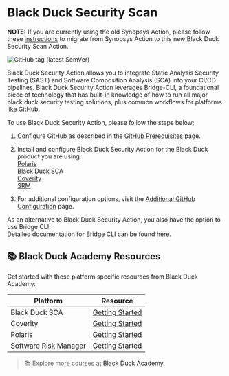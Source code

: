 # Black Duck Security Scan

**NOTE:** If you are currently using the old Synopsys Action, please follow these <a href="https://community.blackduck.com/s/article/integrations-black-duck-migration-instructions">instructions</a> to migrate from Synopsys Action to this new Black Duck Security Scan Action. 

![GitHub tag (latest SemVer)](https://img.shields.io/github/v/tag/blackduck-inc/black-duck-security-scan?color=blue&label=Latest%20Version&sort=semver)

Black Duck Security Action allows you to integrate Static Analysis Security Testing (SAST) and Software Composition Analysis (SCA) into your CI/CD pipelines. Black Duck Security Action leverages Bridge-CLI, a foundational piece of technology that has built-in knowledge of how to run all major black duck security testing solutions, plus common workflows for platforms like GitHub.

To use Black Duck Security Action, please follow the steps below:

1. Configure GitHub as described in the [GitHub Prerequisites](https://documentation.blackduck.com/bundle/bridge/page/documentation/c_github-prerequisites.html) page.
  
2. Install and configure Black Duck Security Action for the Black Duck product you are using. <br/>
[Polaris](https://documentation.blackduck.com/bundle/bridge/page/documentation/c_github-polaris.html) <br/>
[Black Duck SCA](https://documentation.blackduck.com/bundle/bridge/page/documentation/c_github-blackduck.html)  <br/>
[Coverity](https://documentation.blackduck.com/bundle/bridge/page/documentation/c_github-coverity.html) <br/>
[SRM](https://documentation.blackduck.com/bundle/bridge/page/documentation/c_github-srm.html) <br/>

3. For additional configuration options, visit the [Additional GitHub Configuration](https://documentation.blackduck.com/bundle/bridge/page/documentation/c_additional-github-parameters.html) page.

As an alternative to Black Duck Security Action, you also have the option to use Bridge CLI. <br/>
Detailed documentation for Bridge CLI can be found [here](https://documentation.blackduck.com/bundle/bridge/page/documentation/c_overview.html).

## 📚 Black Duck Academy Resources

Get started with these platform specific resources from Black Duck Academy:

| Platform               | Resource                                                                                 |
|------------------------|------------------------------------------------------------------------------------------|
| Black Duck SCA         | [Getting Started](https://blackduck.skilljar.com/page/getting-started-black-duck-roles)  |
| Coverity               | [Getting Started](https://blackduck.skilljar.com/page/getting-started-coverity-roles)    |
| Polaris                | [Getting Started](https://blackduck.skilljar.com/page/getting-started-polaris-roles)     |
| Software Risk Manager  | [Getting Started](https://blackduck.skilljar.com/page/getting-started-srm-roles)         |

> 📚 Explore more courses at [Black Duck Academy](https://blackduck.skilljar.com/).
